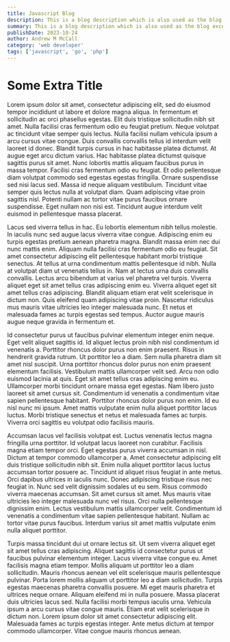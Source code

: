 ```yaml
---
title: Javascript Blog
description: This is a blog description which is also used as the blog excerpt.  It should be short but also descriptive so people know what the article is about. 
summary: This is a blog description which is also used as the blog excerpt.  It should be short but also descriptive so people know what the article is about. 	
publishDate: 2023-10-24
author: Andrew M McCall
category: 'web developer'
tags: ['javascript', 'go', 'php']
---
```

# Some Extra Title 

Lorem ipsum dolor sit amet, consectetur adipiscing elit, sed do eiusmod tempor incididunt ut labore et dolore magna aliqua. In fermentum et sollicitudin ac orci phasellus egestas. Elit duis tristique sollicitudin nibh sit amet. Nulla facilisi cras fermentum odio eu feugiat pretium. Neque volutpat ac tincidunt vitae semper quis lectus. Nulla facilisi nullam vehicula ipsum a arcu cursus vitae congue. Duis convallis convallis tellus id interdum velit laoreet id donec. Blandit turpis cursus in hac habitasse platea dictumst. At augue eget arcu dictum varius. Hac habitasse platea dictumst quisque sagittis purus sit amet. Nunc lobortis mattis aliquam faucibus purus in massa tempor. Facilisi cras fermentum odio eu feugiat. Et odio pellentesque diam volutpat commodo sed egestas egestas fringilla. Ornare suspendisse sed nisi lacus sed. Massa id neque aliquam vestibulum. Tincidunt vitae semper quis lectus nulla at volutpat diam. Quam adipiscing vitae proin sagittis nisl. Potenti nullam ac tortor vitae purus faucibus ornare suspendisse. Eget nullam non nisi est. Tincidunt augue interdum velit euismod in pellentesque massa placerat.

Lacus sed viverra tellus in hac. Eu lobortis elementum nibh tellus molestie. In iaculis nunc sed augue lacus viverra vitae congue. Adipiscing enim eu turpis egestas pretium aenean pharetra magna. Blandit massa enim nec dui nunc mattis enim. Aliquam nulla facilisi cras fermentum odio eu feugiat. Sit amet consectetur adipiscing elit pellentesque habitant morbi tristique senectus. At tellus at urna condimentum mattis pellentesque id nibh. Nulla at volutpat diam ut venenatis tellus in. Nam at lectus urna duis convallis convallis. Lectus arcu bibendum at varius vel pharetra vel turpis. Viverra aliquet eget sit amet tellus cras adipiscing enim eu. Viverra aliquet eget sit amet tellus cras adipiscing. Blandit aliquam etiam erat velit scelerisque in dictum non. Quis eleifend quam adipiscing vitae proin. Nascetur ridiculus mus mauris vitae ultricies leo integer malesuada nunc. Et netus et malesuada fames ac turpis egestas sed tempus. Auctor augue mauris augue neque gravida in fermentum et.

Id consectetur purus ut faucibus pulvinar elementum integer enim neque. Eget velit aliquet sagittis id. Id aliquet lectus proin nibh nisl condimentum id venenatis a. Porttitor rhoncus dolor purus non enim praesent. Risus in hendrerit gravida rutrum. Ut porttitor leo a diam. Sem nulla pharetra diam sit amet nisl suscipit. Urna porttitor rhoncus dolor purus non enim praesent elementum facilisis. Vestibulum mattis ullamcorper velit sed. Arcu non odio euismod lacinia at quis. Eget sit amet tellus cras adipiscing enim eu. Ullamcorper morbi tincidunt ornare massa eget egestas. Nam libero justo laoreet sit amet cursus sit. Condimentum id venenatis a condimentum vitae sapien pellentesque habitant. Porttitor rhoncus dolor purus non enim. Id eu nisl nunc mi ipsum. Amet mattis vulputate enim nulla aliquet porttitor lacus luctus. Morbi tristique senectus et netus et malesuada fames ac turpis. Viverra orci sagittis eu volutpat odio facilisis mauris.

Accumsan lacus vel facilisis volutpat est. Luctus venenatis lectus magna fringilla urna porttitor. Id volutpat lacus laoreet non curabitur. Facilisis magna etiam tempor orci. Eget egestas purus viverra accumsan in nisl. Dictum at tempor commodo ullamcorper a. Amet consectetur adipiscing elit duis tristique sollicitudin nibh sit. Enim nulla aliquet porttitor lacus luctus accumsan tortor posuere ac. Tincidunt id aliquet risus feugiat in ante metus. Orci dapibus ultrices in iaculis nunc. Donec adipiscing tristique risus nec feugiat in. Nunc sed velit dignissim sodales ut eu sem. Risus commodo viverra maecenas accumsan. Sit amet cursus sit amet. Mus mauris vitae ultricies leo integer malesuada nunc vel risus. Orci nulla pellentesque dignissim enim. Lectus vestibulum mattis ullamcorper velit. Condimentum id venenatis a condimentum vitae sapien pellentesque habitant. Nullam ac tortor vitae purus faucibus. Interdum varius sit amet mattis vulputate enim nulla aliquet porttitor.

Turpis massa tincidunt dui ut ornare lectus sit. Ut sem viverra aliquet eget sit amet tellus cras adipiscing. Aliquet sagittis id consectetur purus ut faucibus pulvinar elementum integer. Lacus viverra vitae congue eu. Amet facilisis magna etiam tempor. Mollis aliquam ut porttitor leo a diam sollicitudin. Mauris rhoncus aenean vel elit scelerisque mauris pellentesque pulvinar. Porta lorem mollis aliquam ut porttitor leo a diam sollicitudin. Turpis egestas maecenas pharetra convallis posuere. Mi eget mauris pharetra et ultrices neque ornare. Aliquam eleifend mi in nulla posuere. Massa placerat duis ultricies lacus sed. Nulla facilisi morbi tempus iaculis urna. Vehicula ipsum a arcu cursus vitae congue mauris. Etiam erat velit scelerisque in dictum non. Lorem ipsum dolor sit amet consectetur adipiscing elit. Malesuada fames ac turpis egestas integer. Ante metus dictum at tempor commodo ullamcorper. Vitae congue mauris rhoncus aenean.